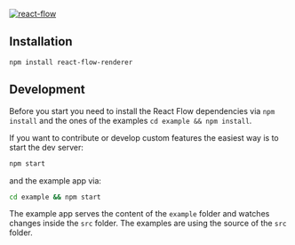 [![react-flow](https://user-images.githubusercontent.com/2857535/95224198-b2540000-07fa-11eb-832d-361d72d60345.jpg)](https://reactflow.dev)


## Installation

```
npm install react-flow-renderer
```

## Development

Before you start you need to install the React Flow dependencies via `npm install` and the ones of the examples `cd example && npm install`.

If you want to contribute or develop custom features the easiest way is to start the dev server:

```sh
npm start
```

and the example app via:

```sh
cd example && npm start 
```

The example app serves the content of the `example` folder and watches changes inside the `src` folder. The examples are using the source of the `src` folder.
